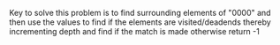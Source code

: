Key to solve this problem is to find surrounding elements of "0000" and then use the values to find if the elements are visited/deadends thereby incrementing depth and find if the match is made otherwise return -1

